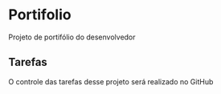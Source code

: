 # Portifolio
Projeto de portifólio do desenvolvedor

## Tarefas
O controle das tarefas desse projeto será realizado no GitHub